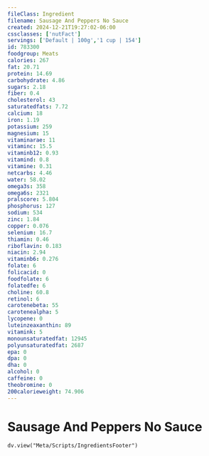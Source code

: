```yaml
---
fileClass: Ingredient
filename: Sausage And Peppers No Sauce
created: 2024-12-21T19:27:02-06:00
cssclasses: ['nutFact']
servings: ['Default | 100g','1 cup | 154']
id: 783300
foodgroup: Meats
calories: 267
fat: 20.71
protein: 14.69
carbohydrate: 4.86
sugars: 2.18
fiber: 0.4
cholesterol: 43
saturatedfats: 7.72
calcium: 18
iron: 1.19
potassium: 259
magnesium: 15
vitaminarae: 11
vitaminc: 15.5
vitaminb12: 0.93
vitamind: 0.8
vitamine: 0.31
netcarbs: 4.46
water: 58.02
omega3s: 358
omega6s: 2321
pralscore: 5.804
phosphorus: 127
sodium: 534
zinc: 1.84
copper: 0.076
selenium: 16.7
thiamin: 0.46
riboflavin: 0.183
niacin: 2.94
vitaminb6: 0.276
folate: 6
folicacid: 0
foodfolate: 6
folatedfe: 6
choline: 60.8
retinol: 6
carotenebeta: 55
carotenealpha: 5
lycopene: 0
luteinzeaxanthin: 89
vitamink: 5
monounsaturatedfat: 12945
polyunsaturatedfat: 2687
epa: 0
dpa: 0
dha: 0
alcohol: 0
caffeine: 0
theobromine: 0
200calorieweight: 74.906
---
```


# Sausage And Peppers No Sauce

```dataviewjs
dv.view("Meta/Scripts/IngredientsFooter")
```